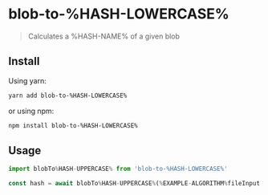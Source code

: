 # blob-to-%HASH-LOWERCASE%

> Calculates a %HASH-NAME% of a given blob

## Install

Using yarn:
```sh
yarn add blob-to-%HASH-LOWERCASE%
```

or using npm:
```sh
npm install blob-to-%HASH-LOWERCASE%
```

## Usage
```javascript
import blobTo%HASH-UPPERCASE% from 'blob-to-%HASH-LOWERCASE%'

const hash = await blobTo%HASH-UPPERCASE%(%EXAMPLE-ALGORITHM%fileInput.files[0])
```
